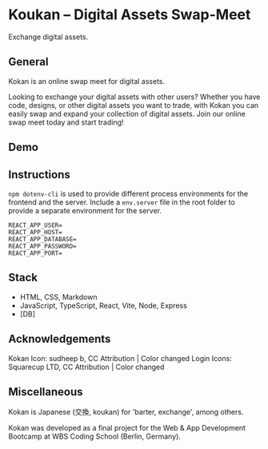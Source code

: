 # Koukan – Digital Assets Swap-Meet

Exchange digital assets.

## General

Kokan is an online swap meet for digital assets.

Looking to exchange your digital assets with other users? Whether you have code, designs, or other digital assets you want to trade, with Kokan you can easily swap and expand your collection of digital assets. Join our online swap meet today and start trading!
## Demo

## Instructions

`npm dotenv-cli` is used to provide different process environments for the frontend and the server. Include a `env.server` file in the root folder to provide a separate environment for the server.

```
REACT_APP_USER=
REACT_APP_HOST=
REACT_APP_DATABASE=
REACT_APP_PASSWORD=
REACT_APP_PORT=
```

## Stack

* HTML, CSS, Markdown 
* JavaScript, TypeScript, React, Vite, Node, Express
* [DB]

## Acknowledgements

Kokan Icon: sudheep b, CC Attribution | Color changed 
Login Icons: Squarecup LTD, CC Attribution | Color changed 

## Miscellaneous
Kokan is Japanese (交換, koukan) for 'barter, exchange', among others.

Kokan was developed as a final project for the Web & App Development Bootcamp at WBS Coding School (Berlin, Germany).